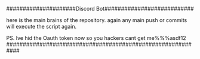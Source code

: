 #####################Discord Bot###########################

here is the main brains of the repository.
again
any main push or commits will execute the script again.

PS. Ive hid the Oauth token now so you hackers cant get me%%%asdf12
############################################################
